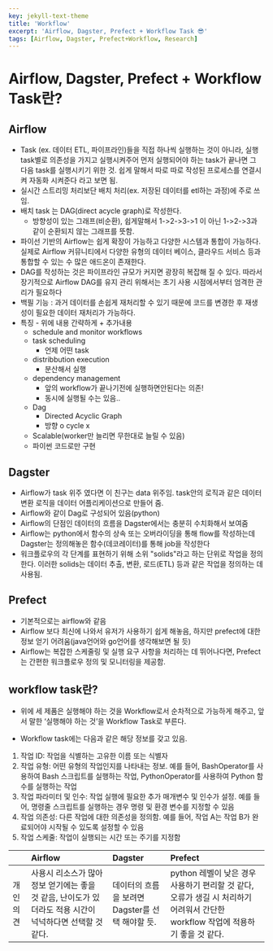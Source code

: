 ```yaml
---
key: jekyll-text-theme
title: 'Workflow'
excerpt: 'Airflow, Dagster, Prefect + Workflow Task 😎'
tags: [Airflow, Dagster, Prefect+Workflow, Research]
---
```


# **Airflow, Dagster, Prefect + Workflow Task란?**


## **Airflow**

- Task (ex. 데이터 ETL, 파이프라인)들을 직접 하나씩 실행하는 것이 아니라, 실행 task별로 의존성을 가지고 실행시켜주어 먼저 실행되어야 하는 task가 끝나면 그 다음 task를 실행시키기 위한 것. 쉽게 말해서 따로 따로 작성된 프로세스를 연결시켜 자동화 시켜준다 라고 보면 됨.
- 실시간 스트리밍 처리보단 배치 처리(ex. 저장된 데이터를 etl하는 과정)에 주로 쓰임.
- 배치 task 는 DAG(direct acycle graph)로 작성한다. 
	- 방향성이 있는 그래프(비순환), 쉽게말해서 1->2->3->1 이 아닌 1->2->3과 같이 순환되지 않는 그래프를 뜻함.
- 파이선 기반의 Airflow는 쉽게 확장이 가능하고 다양한 시스템과 통합이 가능하다. 실제로 Airflow 커뮤니티에서 다양한 유형의 데이터 베이스, 클라우드 서비스 등과 통합할 수 있는 수 많은 애드온이 존재한다. 
- DAG를 작성하는 것은 파이프라인 규모가 커지면 광장히 복잡해 질 수 있다. 따라서 장기적으로 Airflow DAG를 유지 관리 위해서는 초기 사용 시점에서부터 엄격한 관리가 필요하다
- 백필 기능 : 과거 데이터를 손쉽게 재처리할 수 있기 때문에 코드를 변경한 후 재생성이 필요한 데이터 재처리가 가능하다.
- 특징 - 위에 내용 간략하게 + 추가내용
  - schedule and monitor workflows
  - task scheduling
    - 언제 어떤 task
  - distribbution execution
    - 분산해서 실행
  - dependency management
    - 앞의 workflow가 끝나기전에 실행하면안된다는 의존!
    - 동시에 실행될 수는 있음..
  - Dag
    - Directed Acyclic Graph
    - 방향 o cycle x
  - Scalable(worker만 늘리면 무한대로 늘릴 수 있음)
  - 파이썬 코드로만 구현

 

## **Dagster**

- Airflow가 task 위주 였다면 이 친구는 data 위주임. task안의 로직과 같은 데이터 변환 로직을 데이터 어플리케이션으로 만들어 줌.
- Airflow와 같이 Dag로 구성되어 있음(python)
- Airflow의 단점인 데이터의 흐름을 Dagster에서는 충분히 수치화해서 보여줌
- Airflow는 python에서 함수의 상속 또는 오버라이딩을 통해 flow를 작성하는데 Dagster는 정의해놓은 함수(데코레이터)를 통해 job을 작성한다
- 워크플로우의 각 단계를 표현하기 위해 소위 "solids"라고 하는 단위로 작업을 정의한다. 이러한 solids는 데이터 추출, 변환, 로드(ETL) 등과 같은 작업을 정의하는 데 사용됨.

 

## **Prefect**

- 기본적으로는 airflow와 같음
- Airflow 보다 최신에 나와서 유저가 사용하기 쉽게 해놓음, 하지만 prefect에 대한 정보 얻기 어려움(java언어와 go언어를 생각해보면 될 듯)
- Airflow는 복잡한 스케줄링 및 실행 요구 사항을 처리하는 데 뛰어나다면, Prefect는 간편한 워크플로우 정의 및 모니터링을 제공함.


## workflow task란?

* 위에 세 제품은 실행해야 하는 것을 Workflow로서 순차적으로 가능하게 해주고, 앞서 말한 ‘실행해야 하는 것’을 Workflow Task로 부른다.

* Workflow task에는 다음과 같은 해당 정보를 갖고 있음.

1. 작업 ID: 작업을 식별하는 고유한 이름 또는 식별자
2. 작업 유형: 어떤 유형의 작업인지를 나타내는 정보. 예를 들어, BashOperator를 사용하여 Bash 스크립트를 실행하는 작업, PythonOperator를 사용하여 Python 함수를 실행하는 작업
3. 작업 파라미터 및 인수: 작업 실행에 필요한 추가 매개변수 및 인수가 설정. 예를 들어, 명령줄 스크립트를 실행하는 경우 명령 및 환경 변수를 지정할 수 있음
4. 작업 의존성: 다른 작업에 대한 의존성을 정의함. 예를 들어, 작업 A는 작업 B가 완료되어야 시작될 수 있도록 설정할 수 있음
5. 작업 스케줄: 작업이 실행되는 시간 또는 주기를 지정함

 

|          | **Airflow**                                                  | **Dagster**                                      | **Prefect**                                                  |
| :------- | :----------------------------------------------------------- | :----------------------------------------------- | :----------------------------------------------------------- |
| 개인의견 | 사용시 리소스가 많아 정보 얻기에는 좋을 것 같음, 난이도가 있더라도 적용 시간이 넉넉하다면 선택할 것 같다. | 데이터의 흐름을 보려면 Dagster를 선택 해야할 듯. | python 레벨이 낮은 경우 사용하기 편리할 것 같다, 오류가 생길 시 처리하기 어려워서 간단한 workflow 작업에 적용하기 좋을 것 같다. |